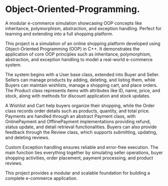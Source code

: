 # Object-Oriented-Programming.
A modular e-commerce simulation showcasing OOP concepts like inheritance, polymorphism, abstraction, and exception handling. Perfect for learning and extending into a full shopping platform.

This project is a simulation of an online shopping platform developed using Object-Oriented Programming (OOP) in C++. It demonstrates the application of core OOP principles such as inheritance, polymorphism, abstraction, and exception handling to model a real-world e-commerce system.

The system begins with a User base class, extended into Buyer and Seller. Sellers can manage products by adding, deleting, and listing them, while Buyers can maintain wishlists, manage a shopping cart, and place orders. The Product class represents items with attributes like ID, name, price, and stock, along with methods for discount application and stock updates.

A Wishlist and Cart help buyers organize their shopping, while the Order class records order details such as products, quantity, and total price. Payments are handled through an abstract Payment class, with OnlinePayment and OfflinePayment implementations providing refund, status update, and detail retrieval functionalities. Buyers can also provide feedback through the Review class, which supports submitting, updating, and deleting reviews.

Custom Exception handling ensures reliable and error-free execution. The main function ties everything together by simulating seller operations, buyer shopping activities, order placement, payment processing, and product reviews.

This project provides a modular and scalable foundation for building a complete e-commerce application.

